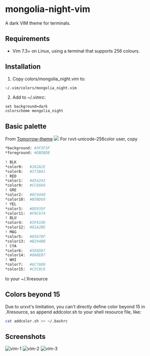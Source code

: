 # mongolia-night-vim
A dark VIM theme for terminals.


## Requirements

- Vim 7.3+ on Linux, using a terminal that supports 256 colours.

## Installation
1.  Copy colors/mongolia_night.vim to:

```bash
~/.vim/colors/mongolia_night.vim
```

2.  Add to ~/.vimrc:

```vim
set background=dark
colorscheme mongolia_night
```

## Basic palette
From [Tomorrow-theme](https://github.com/chriskempson/vim-tomorrow-theme)
![](https://www.dropbox.com/s/3c5r2ayavu5cpsa/vim-5.png?dl=1)
For rxvt-unicode-256color user, copy

```bash
*background: #3F3F3F
*foreground: #DBDBDB
 
! BLK
*color0:   #282A2E
*color8:   #373B41
! RED
*color1:   #A54242
*color9:   #CC6666
! GRE
*color2:   #8C9440
*color10:  #B5BD68
! YEL
*color3:   #DE935F
*color11:  #F0C674
! BLU
*color4:   #5F819D
*color12:  #81A2BE
! MAG
*color5:   #85678F
*color13:  #B294BB
! CYA
*color6:   #5E8D87
*color14:  #8ABEB7
! WHI
*color7:   #6C7A80
*color15:  #C5C8C6
```

to your ~/.Xresource
## Colors beyond 15

Due to urxvt's limitation, you can't directly define color beyond 15 in .Xresource,
so append addcolor.sh to your shell resource file, like:

```bash
cat addcolor.sh >> ~/.bashrc
```

## Screenshots

![vim-1](https://www.dropbox.com/s/yyc6tg1kpd15wwo/vim-1.png?dl=1)
![vim-2](https://www.dropbox.com/s/n3tgs89qbnijsjp/vim-2.png?dl=1)
![vim-3](https://www.dropbox.com/s/7aihdjvwif5983x/vim-3.png?dl=1)

